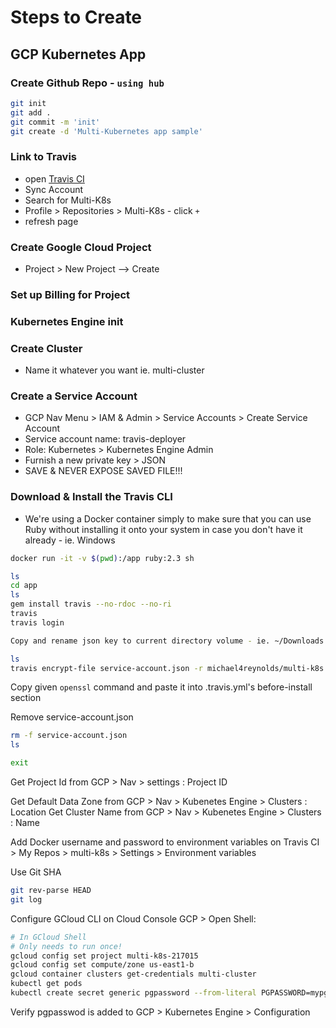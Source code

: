 # Steps to Create

## GCP Kubernetes App

### Create Github Repo - `using hub`

```bash
git init
git add .
git commit -m 'init'
git create -d 'Multi-Kubernetes app sample'
```

### Link to Travis

- open [Travis CI](https://travis-ci.org)
- Sync Account
- Search for Multi-K8s
- Profile > Repositories > Multi-K8s - click `+`
- refresh page

### Create Google Cloud Project

- Project > New Project --> Create

### Set up Billing for Project

### Kubernetes Engine init

### Create Cluster

- Name it whatever you want ie. multi-cluster

### Create a Service Account

- GCP Nav Menu > IAM & Admin > Service Accounts > Create Service Account
- Service account name: travis-deployer
- Role: Kubernetes > Kubernetes Engine Admin
- Furnish a new private key > JSON
- SAVE & NEVER EXPOSE SAVED FILE!!!

### Download & Install the Travis CLI

- We're using a Docker container simply to make sure that you can use Ruby without installing it onto your system in case you don't have it already - ie. Windows

```bash
docker run -it -v $(pwd):/app ruby:2.3 sh

ls
cd app
ls
gem install travis --no-rdoc --no-ri
travis
travis login

Copy and rename json key to current directory volume - ie. ~/Downloads to multi-k8s/service-account.json
```

```bash
ls
travis encrypt-file service-account.json -r michael4reynolds/multi-k8s
```

Copy given `openssl` command and paste it into .travis.yml's before-install section

Remove service-account.json

```bash
rm -f service-account.json
ls

exit
```

Get Project Id from GCP > Nav > settings : Project ID

Get Default Data Zone from GCP > Nav > Kubenetes Engine > Clusters : Location
Get Cluster Name from GCP > Nav > Kubenetes Engine > Clusters : Name

Add Docker username and password to environment variables on Travis CI > My Repos > multi-k8s > Settings > Environment variables

Use Git SHA

```bash
git rev-parse HEAD
git log
```

Configure GCloud CLI on Cloud Console
GCP > Open Shell:

```bash
# In GCloud Shell
# Only needs to run once!
gcloud config set project multi-k8s-217015
gcloud config set compute/zone us-east1-b
gcloud container clusters get-credentials multi-cluster
kubectl get pods
kubectl create secret generic pgpassword --from-literal PGPASSWORD=mypgpassword123
```

Verify pgpasswod is added to GCP > Kubernetes Engine > Configuration
